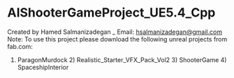 # AIShooterGameProject_UE5.4_Cpp
Created by Hamed Salmanizadegan _ Email: hsalmanizadegan@gmail.com 
Note:
To use this project please download the following unreal projects from fab.com:
1) ParagonMurdock   2) Realistic_Starter_VFX_Pack_Vol2 3) ShooterGame 4) SpaceshipInterior
